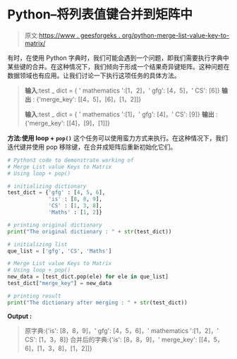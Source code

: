 # Python–将列表值键合并到矩阵中

> 原文:[https://www . geesforgeks . org/python-merge-list-value-key-to-matrix/](https://www.geeksforgeeks.org/python-merge-list-value-keys-to-matrix/)

有时，在使用 Python 字典时，我们可能会遇到一个问题，即我们需要执行字典中某些键的合并。在这种情况下，我们倾向于形成一个结果奇异键矩阵。这种问题在数据领域也有应用。让我们讨论一下执行这项任务的具体方法。

> **输入**:test _ dict = { ' mathematics ':[1，2]，' gfg': [4，5]，' CS': [6]}
> **输出** : {'merge_key': [[4，5]，[6]，[1，2]]}
> 
> **输入**:test _ dict = { ' mathematics ':[1]，' gfg': [4]，' CS': [9]}
> **输出** : {'merge_key': [[4]，[9]，[1]]}

**方法:使用 loop + `pop()`**
这个任务可以使用蛮力方式来执行。在这种情况下，我们迭代键并使用 pop 移除键，在合并成矩阵后重新初始化它们。

```py
# Python3 code to demonstrate working of 
# Merge List value Keys to Matrix
# Using loop + pop()

# initializing dictionary
test_dict = {'gfg' : [4, 5, 6], 
             'is' : [8, 8, 9],
             'CS' : [1, 3, 8], 
             'Maths' : [1, 2]}

# printing original dictionary
print("The original dictionary : " + str(test_dict))

# initializing list 
que_list = ['gfg', 'CS', 'Maths']

# Merge List value Keys to Matrix
# Using loop + pop()
new_data = [test_dict.pop(ele) for ele in que_list]
test_dict["merge_key"] = new_data

# printing result 
print("The dictionary after merging : " + str(test_dict)) 
```

**Output :**

> 原字典:{'is': [8，8，9]，' gfg': [4，5，6]，' mathematics ':[1，2]，' CS': [1，3，8]}
> 合并后的字典:{'is': [8，8，9]，' merge_key': [[4，5，6]，[1，3，8]，[1，2]]}